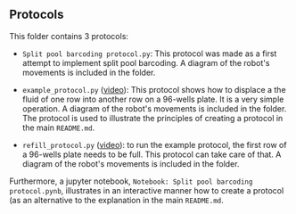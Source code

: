 ## Protocols

This folder contains 3 protocols:
* `Split pool barcoding protocol.py`: This protocol was made as a first attempt to implement split pool barcoding. A diagram of the robot's movements is included in the folder.

* `example_protocol.py` ([video](https://drive.google.com/file/d/1IdHP-5DXYBkbdMaAbL4stZ4RvGIAhJ0E/view?usp=sharing)): This protocol shows how to displace a the fluid of one row into another row on a 96-wells plate. It is a very simple operation. A diagram of the robot's movements is included in the folder. The protocol is used to illustrate the principles of creating a protocol in the main `README.md`.  

* `refill_protocol.py` ([video](https://drive.google.com/file/d/1NyLzNw02rCrPFUXSi67Vc6YS1a4g1PVH/view?usp=sharing)): to run the example protocol, the first row of a 96-wells plate needs to be full. This protocol can take care of that. A diagram of the robot's movements is included in the folder.

Furthermore, a jupyter notebook, `Notebook: Split pool barcoding protocol.pynb`, illustrates in an interactive manner how to create a protocol (as an alternative to the explanation in the main `README.md`.
